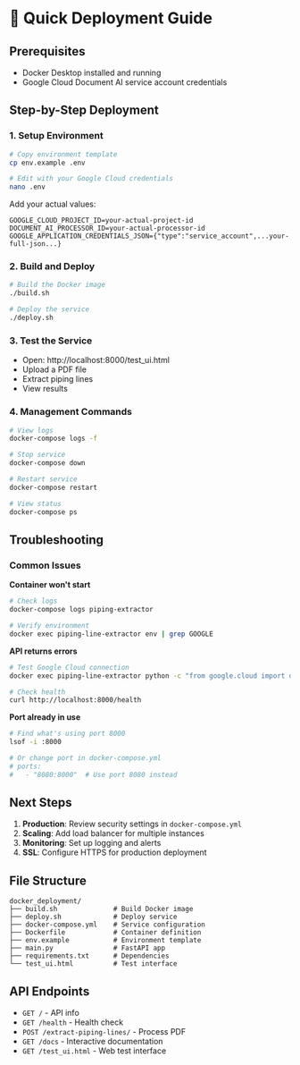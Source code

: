 # 🚀 Quick Deployment Guide

## Prerequisites
- Docker Desktop installed and running
- Google Cloud Document AI service account credentials

## Step-by-Step Deployment

### 1. Setup Environment
```bash
# Copy environment template
cp env.example .env

# Edit with your Google Cloud credentials
nano .env
```

Add your actual values:
```env
GOOGLE_CLOUD_PROJECT_ID=your-actual-project-id
DOCUMENT_AI_PROCESSOR_ID=your-actual-processor-id
GOOGLE_APPLICATION_CREDENTIALS_JSON={"type":"service_account",...your-full-json...}
```

### 2. Build and Deploy
```bash
# Build the Docker image
./build.sh

# Deploy the service
./deploy.sh
```

### 3. Test the Service
- Open: http://localhost:8000/test_ui.html
- Upload a PDF file
- Extract piping lines
- View results

### 4. Management Commands

```bash
# View logs
docker-compose logs -f

# Stop service
docker-compose down

# Restart service
docker-compose restart

# View status
docker-compose ps
```

## Troubleshooting

### Common Issues

**Container won't start**
```bash
# Check logs
docker-compose logs piping-extractor

# Verify environment
docker exec piping-line-extractor env | grep GOOGLE
```

**API returns errors**
```bash
# Test Google Cloud connection
docker exec piping-line-extractor python -c "from google.cloud import documentai; print('✅ OK')"

# Check health
curl http://localhost:8000/health
```

**Port already in use**
```bash
# Find what's using port 8000
lsof -i :8000

# Or change port in docker-compose.yml
# ports:
#   - "8080:8000"  # Use port 8080 instead
```

## Next Steps

1. **Production**: Review security settings in `docker-compose.yml`
2. **Scaling**: Add load balancer for multiple instances
3. **Monitoring**: Set up logging and alerts
4. **SSL**: Configure HTTPS for production deployment

## File Structure
```
docker_deployment/
├── build.sh              # Build Docker image
├── deploy.sh             # Deploy service
├── docker-compose.yml    # Service configuration
├── Dockerfile            # Container definition
├── env.example           # Environment template
├── main.py               # FastAPI app
├── requirements.txt      # Dependencies
└── test_ui.html          # Test interface
```

## API Endpoints
- `GET /` - API info
- `GET /health` - Health check
- `POST /extract-piping-lines/` - Process PDF
- `GET /docs` - Interactive documentation
- `GET /test_ui.html` - Web test interface 